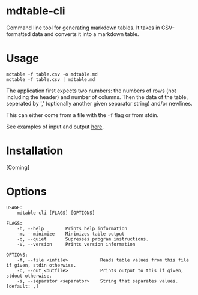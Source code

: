 # mdtable-cli
Command line tool for generating markdown tables. It takes in CSV-formatted data and converts it into a markdown table.

# Usage
```
mdtable -f table.csv -o mdtable.md
mdtable -f table.csv | mdtable.md
```

The application first expects two numbers: the numbers of rows (not including the header) and number of columns. Then the data of the table, seperated by ',' (optionally another given separator string) and/or newlines.

This can either come from a file with the `-f` flag or from stdin.

See examples of input and output [here](./examples.md).

# Installation
[Coming]

# Options
```
USAGE:
    mdtable-cli [FLAGS] [OPTIONS]

FLAGS:
    -h, --help        Prints help information
    -m, --minimize    Minimizes table output
    -q, --quiet       Supresses program instructions.
    -V, --version     Prints version information

OPTIONS:
    -f, --file <infile>            Reads table values from this file if given, stdin otherwise.
    -o, --out <outfile>            Prints output to this if given, stdout otherwise.
    -s, --separator <separator>    String that separates values. [default: ,]
```
